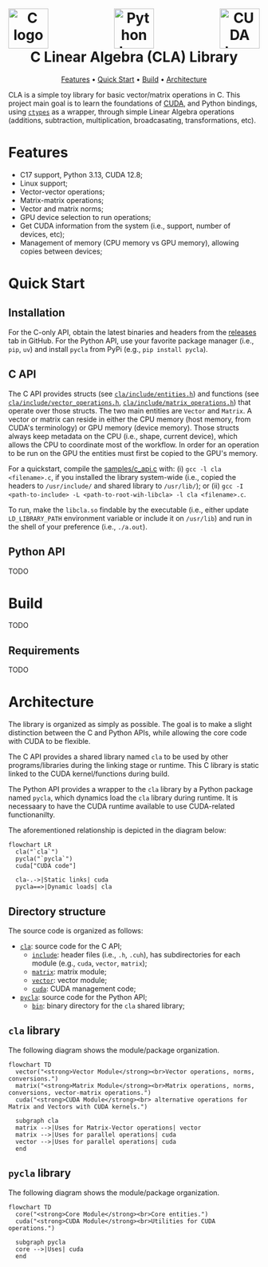 <h1 align="center">
  <div style="display: flex; justify-content: space-between;">
  <a><img src="https://upload.wikimedia.org/wikipedia/commons/1/19/C_Logo.png" alt="C logo" height="80"></a>
  <a><img src="https://s3.dualstack.us-east-2.amazonaws.com/pythondotorg-assets/media/community/logos/python-logo-only.png" alt="Python logo" height="80"></a>
  <a><img src="https://upload.wikimedia.org/wikipedia/commons/b/b9/Nvidia_CUDA_Logo.jpg" alt="CUDA logo" height="80"></a>
  </div>
  C Linear Algebra (CLA) Library
  <br>
</h1>

<p align="center">
  <a href="#features">Features</a> •
  <a href="#quick-start">Quick Start</a> •
  <a href="#build">Build</a> •
  <a href="#architecture">Architecture</a>
</p>

CLA is a simple toy library for basic vector/matrix operations in C. This project main goal is to learn the foundations of [CUDA](https://docs.nvidia.com/cuda/), and Python bindings, using [`ctypes`](https://docs.python.org/3/library/ctypes.html) as a wrapper, through simple Linear Algebra operations (additions, subtraction, multiplication, broadcasating, transformations, etc). 


# Features

- C17 support, Python 3.13, CUDA 12.8;
- Linux support;
- Vector-vector operations;
- Matrix-matrix operations;
- Vector and matrix norms;
- GPU device selection to run operations;
- Get CUDA information from the system (i.e., support, number of devices, etc);
- Management of memory (CPU memory vs GPU memory), allowing copies between devices;

# Quick Start

## Installation

For the C-only API, obtain the latest binaries and headers from the [releases](https://github.com/moesio-f/cla/releases) tab in GitHub. For the Python API, use your favorite package manager (i.e., `pip`, `uv`) and install `pycla` from PyPi (e.g., `pip install pycla`).

## C API

The C API provides structs (see [`cla/include/entities.h`](cla/include/entities.h)) and functions (see [`cla/include/vector_operations.h`](cla/include/vector_operations.h), [`cla/include/matrix_operations.h`](cla/include/matrix_operations.h)) that operate over those structs. The two main entities are `Vector` and `Matrix`. A vector or matrix can reside in either the CPU memory (host memory, from CUDA's terminology) or GPU memory (device memory). Those structs always keep metadata on the CPU (i.e., shape, current device), which allows the CPU to coordinate most of the workflow. In order for an operation to be run on the GPU the entities must first be copied to the GPU's memory.

For a quickstart, compile the [samples/c_api.c](samples/c_api.c) with: (i) `gcc -l cla <filename>.c`, if you installed the library system-wide (i.e., copied the headers to `/usr/include/` and shared library to `/usr/lib/`); or (ii) `gcc -I <path-to-include> -L <path-to-root-wih-libcla> -l cla <filename>.c`. 

To run, make the `libcla.so` findable by the executable (i.e., either update `LD_LIBRARY_PATH` environment variable or include it on `/usr/lib`) and run in the shell of your preference (i.e., `./a.out`).

## Python API

TODO

# Build

TODO

## Requirements

TODO

# Architecture

The library is organized as simply as possible. The goal is to make a slight distinction between the C and Python APIs, while allowing the core code with CUDA to be flexible.

The C API provides a shared library named `cla` to be used by other programs/libraries during the linking stage or runtime. This C library is static linked to the CUDA kernel/functions during build.

The Python API provides a wrapper to the `cla` library by a Python package named `pycla`, which dynamics load the `cla` library during runtime. It is necessaary to have the CUDA runtime available to use CUDA-related functionanilty.

The aforementioned relationship is depicted in the diagram below:

```mermaid
flowchart LR
  cla("`cla`")
  pycla("`pycla`")
  cuda["CUDA code"]

  cla-.->|Static links| cuda
  pycla==>|Dynamic loads| cla
```

## Directory structure

The source code is organized as follows:

- [`cla`](cla): source code for the C API;
  - [`include`](cla/include): header files (i.e., `.h`, `.cuh`), has subdirectories for each module (e.g., `cuda`, `vector`, `matrix`);
  - [`matrix`](cla/matrix): matrix module;
  - [`vector`](cla/vector): vector module;
  - [`cuda`](cla/cuda): CUDA management code;
- [`pycla`](pycla): source code for the Python API;
  - [`bin`](pycla/bin): binary directory for the `cla` shared library;

## `cla` library

The following diagram shows the module/package organization.

```mermaid
flowchart TD
  vector("<strong>Vector Module</strong><br>Vector operations, norms, conversions.")
  matrix("<strong>Matrix Module</strong><br>Matrix operations, norms, conversions, vector-matrix operations.")
  cuda("<strong>CUDA Module</strong><br> alternative operations for Matrix and Vectors with CUDA kernels.")

  subgraph cla
  matrix -->|Uses for Matrix-Vector operations| vector
  matrix -->|Uses for parallel operations| cuda
  vector -->|Uses for parallel operations| cuda
  end
```

## `pycla` library

The following diagram shows the module/package organization.

```mermaid
flowchart TD
  core("<strong>Core Module</strong><br>Core entities.")
  cuda("<strong>CUDA Module</strong><br>Utilities for CUDA operations.")

  subgraph pycla
  core -->|Uses| cuda
  end
```

